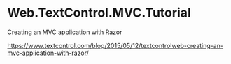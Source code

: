 # Web.TextControl.MVC.Tutorial
Creating an MVC application with Razor

https://www.textcontrol.com/blog/2015/05/12/textcontrolweb-creating-an-mvc-application-with-razor/
